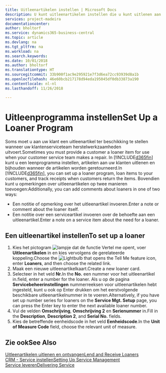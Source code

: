 ```yaml
---
title: Uitleenartikelen instellen | Microsoft Docs
description: U kunt uitleenartikelen instellen die u kunt uitlenen aan klanten ter vervanging van serviceartikelen waarvoor service wordt uitgevoerd.
services: project-madeira
documentationcenter: 
author: bholtorf
ms.service: dynamics365-business-central
ms.topic: article
ms.devlang: na
ms.tgt_pltfrm: na
ms.workload: na
ms.search.keywords: 
ms.date: 10/01/2018
ms.author: bholtorf
ms.translationtype: HT
ms.sourcegitcommit: 33b900f1ac9e295921e7f3d6ea72cc93939d8a1b
ms.openlocfilehash: 46e60bcb217178d94eda195045df0db33873a190
ms.contentlocale: nl-nl
ms.lasthandoff: 11/26/2018

---
```

# <a name="set-up-a-loaner-program"></a><span data-ttu-id="f44e4-103">Uitleenprogramma instellen</span><span class="sxs-lookup"><span data-stu-id="f44e4-103">Set Up a Loaner Program</span></span>
<span data-ttu-id="f44e4-104">Soms moet u aan uw klant een uitleenartikel ter beschikking te stellen wanneer uw klantenserviceteam herstelwerkzaamheden uitvoert.</span><span class="sxs-lookup"><span data-stu-id="f44e4-104">Sometimes you must provide a customer a loaner item for use when your customer service team makes a repair.</span></span> <span data-ttu-id="f44e4-105">In [!INCLUDE[d365fin](includes/d365fin_md.md)] kunt u een leenprogramma instellen, artikelen aan uw klanten uitlenen en bijhouden wanneer de artikelen worden geretourneerd.</span><span class="sxs-lookup"><span data-stu-id="f44e4-105">In [!INCLUDE[d365fin](includes/d365fin_md.md)], you can set up a loaner program, loan items to your customers, and track receipts when customers return the items.</span></span> <span data-ttu-id="f44e4-106">Bovendien kunt u opmerkingen over uitleenartikelen op twee manieren toevoegen:</span><span class="sxs-lookup"><span data-stu-id="f44e4-106">Additionally, you can add comments about loaners in one of two ways:</span></span>  
  
* <span data-ttu-id="f44e4-107">Een notitie of opmerking over het uitleenartikel invoeren.</span><span class="sxs-lookup"><span data-stu-id="f44e4-107">Enter a note or comment about the loaner itself.</span></span>  
* <span data-ttu-id="f44e4-108">Een notitie over een serviceartikel invoeren over de behoefte aan een uitleenartikel.</span><span class="sxs-lookup"><span data-stu-id="f44e4-108">Enter a note on a service item about the need for a loaner.</span></span>  

## <a name="to-set-up-a-loaner"></a><span data-ttu-id="f44e4-109">Een uitleenartikel instellen</span><span class="sxs-lookup"><span data-stu-id="f44e4-109">To set up a loaner</span></span>  
1. <span data-ttu-id="f44e4-110">Kies het pictogram ![lampje dat de functie Vertel me opent](media/ui-search/search_small.png "Vertel me wat u wilt doen"), voer **Uitleenartikelen** in en kies vervolgens de gerelateerde koppeling.</span><span class="sxs-lookup"><span data-stu-id="f44e4-110">Choose the ![Lightbulb that opens the Tell Me feature](media/ui-search/search_small.png "Tell me what you want to do") icon, enter **Loaners**, and then choose the related link.</span></span>  
2. <span data-ttu-id="f44e4-111">Maak een nieuwe uitleenartikelkaart.</span><span class="sxs-lookup"><span data-stu-id="f44e4-111">Create a new loaner card.</span></span> 
3. <span data-ttu-id="f44e4-112">Selecteer in het veld **Nr.**</span><span class="sxs-lookup"><span data-stu-id="f44e4-112">In the **No.**</span></span> <span data-ttu-id="f44e4-113">een nummer voor het uitleenartikel in.</span><span class="sxs-lookup"><span data-stu-id="f44e4-113">field, enter a number for the loaner.</span></span> <span data-ttu-id="f44e4-114">Als u op de pagina **Servicebeheerinstellingen** nummerreeksen voor uitleenartikelen hebt ingesteld, kunt u ook op Enter drukken om het eerstvolgende beschikbare uitleenartikelnummer in te voeren.</span><span class="sxs-lookup"><span data-stu-id="f44e4-114">Alternatively, if you have set up number series for loaners on the **Service Mgt. Setup** page, you can press the Enter key to enter the next available loaner number.</span></span>  
4. <span data-ttu-id="f44e4-115">Vul de velden **Omschrijving**, **Omschrijving 2** en **Serienummer** in.</span><span class="sxs-lookup"><span data-stu-id="f44e4-115">Fill in the **Description**, **Description 2**, and **Serial No.** fields.</span></span>  
5. <span data-ttu-id="f44e4-116">Kies de betreffende eenheidscode in het veld **Eenheidscode**.</span><span class="sxs-lookup"><span data-stu-id="f44e4-116">In the **Unit of Measure Code** field, choose the relevant unit of measure.</span></span>  
  
## <a name="see-also"></a><span data-ttu-id="f44e4-117">Zie ook</span><span class="sxs-lookup"><span data-stu-id="f44e4-117">See Also</span></span>
[<span data-ttu-id="f44e4-118">Uitleenartikelen uitlenen en ontvangen</span><span class="sxs-lookup"><span data-stu-id="f44e4-118">Lend and Receive Loaners</span></span>](service-how-to-lend-receive-loaners.md)  
[<span data-ttu-id="f44e4-119">CRM - Service instellen</span><span class="sxs-lookup"><span data-stu-id="f44e4-119">Setting Up Service Management</span></span>](service-setup-service.md)  
[<span data-ttu-id="f44e4-120">Service leveren</span><span class="sxs-lookup"><span data-stu-id="f44e4-120">Delivering Service</span></span>](service-deliver-service.md)  


